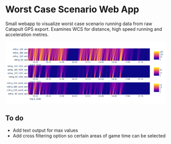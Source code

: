 # Worst Case Scenario Web App

Small webapp to visualize worst case scenario running data from raw Catapult GPS export. Examines WCS for distance, high speed running and acceleration metres.

![Screenshot](screenshot.png)

## To do
* Add text output for max values
* Add cross filtering option so certain areas of game time can be selected

